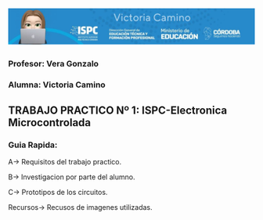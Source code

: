# ![alt text](../recursos/logo.jpg)
### Profesor: Vera Gonzalo
### Alumna: Victoria Camino


## TRABAJO PRACTICO Nº 1: ISPC-Electronica Microcontrolada
### Guia Rapida:  

A→ Requisitos del trabajo practico.

B→ Investigacion por parte del alumno.

C→ Prototipos de los circuitos.

Recursos→ Recusos de imagenes utilizadas.